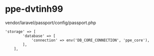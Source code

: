 # ppe-dvtinh99
vendor/laravel/passport/config/passport.php

````
'storage' => [
        'database' => [
            'connection' => env('DB_CORE_CONNECTION', 'ppe_core'),
        ],
    ],
````

